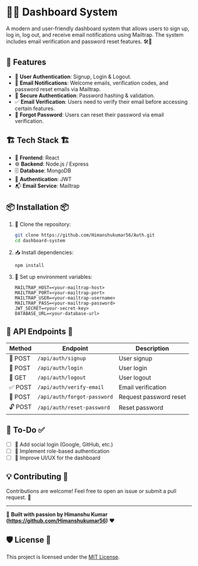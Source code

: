 # 🚀✨ Dashboard System

A modern and user-friendly dashboard system that allows users to sign up, log in, log out, and receive email notifications using Mailtrap. The system includes email verification and password reset features. 🛠️📧

## 🌟 Features
- 📝 **User Authentication**: Signup, Login & Logout.
- 📩 **Email Notifications**: Welcome emails, verification codes, and password reset emails via Mailtrap.
- 🔐 **Secure Authentication**: Password hashing & validation.
- ✅ **Email Verification**: Users need to verify their email before accessing certain features.
- 🔄 **Forgot Password**: Users can reset their password via email verification.

## 🏗️ Tech Stack 🏗️
- 🎨 **Frontend**: React 
- ⚙️ **Backend**: Node.js / Express
- 🗄️ **Database**: MongoDB 
- 🔑 **Authentication**: JWT 
- 📬 **Email Service**: Mailtrap

## 📦 Installation 📦
1. 🚀 Clone the repository:
   ```sh
   git clone https://github.com/Himanshukumar56/Auth.git
   cd dashboard-system
   ```
2. 📥 Install dependencies:
   ```sh
   npm install
   ```
3. 🔧 Set up environment variables:
   ```env
   MAILTRAP_HOST=<your-mailtrap-host>
   MAILTRAP_PORT=<your-mailtrap-port>
   MAILTRAP_USER=<your-mailtrap-username>
   MAILTRAP_PASS=<your-mailtrap-password>
   JWT_SECRET=<your-secret-key>
   DATABASE_URL=<your-database-url>
   ```

## 🔌 API Endpoints 🔌
| Method | Endpoint | Description |
|--------|---------|-------------|
| 🚀 POST | `/api/auth/signup` | User signup |
| 🔑 POST | `/api/auth/login` | User login |
| 🚪 GET | `/api/auth/logout` | User logout |
| ✅ POST | `/api/auth/verify-email` | Email verification |
| 🔄 POST | `/api/auth/forgot-password` | Request password reset |
| 🔓 POST | `/api/auth/reset-password` | Reset password |

## 🎯 To-Do ✅
- [ ] 🔗 Add social login (Google, GitHub, etc.)
- [ ] 🔐 Implement role-based authentication
- [ ] 🎨 Improve UI/UX for the dashboard

## 💡 Contributing 🤝
Contributions are welcome! Feel free to open an issue or submit a pull request. 🚀

---
🚀 **Built with passion by Himanshu Kumar (https://github.com/Himanshukumar56)** ❤️

## 🛡️ License 📝
This project is licensed under the [MIT License](LICENSE).

